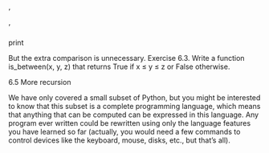 ’

’

print

But the extra comparison is unnecessary. Exercise 6.3. Write a function is_between(x, y, z) that returns True if x ≤ y ≤ z or False otherwise.

6.5 More recursion

We have only covered a small subset of Python, but you might be interested to know that this subset is a complete programming language, which means that anything that can be computed can be expressed in this language. Any program ever written could be rewritten using only the language features you have learned so far (actually, you would need a few commands to control devices like the keyboard, mouse, disks, etc., but that’s all).
